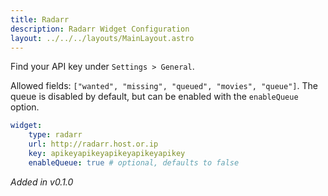 ```yaml
---
title: Radarr
description: Radarr Widget Configuration
layout: ../../../layouts/MainLayout.astro
---
```


Find your API key under `Settings > General`.

Allowed fields: `["wanted", "missing", "queued", "movies", "queue"]`. The queue is disabled by default, but can be enabled with the `enableQueue` option.

```yaml
widget:
    type: radarr
    url: http://radarr.host.or.ip
    key: apikeyapikeyapikeyapikeyapikey
    enableQueue: true # optional, defaults to false
```

*Added in v0.1.0*
